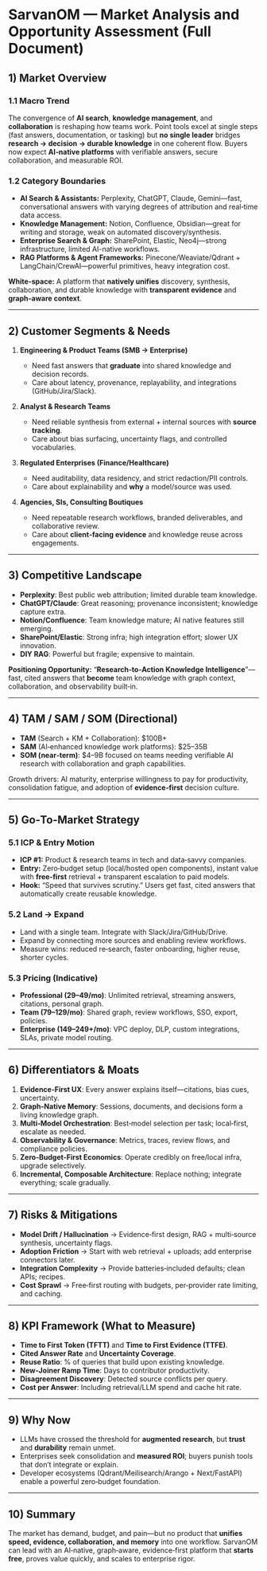 # SarvanOM — Market Analysis and Opportunity Assessment (Full Document)

## 1) Market Overview

### 1.1 Macro Trend
The convergence of **AI search**, **knowledge management**, and **collaboration** is reshaping how teams work. Point tools excel at single steps (fast answers, documentation, or tasking) but **no single leader** bridges **research → decision → durable knowledge** in one coherent flow. Buyers now expect **AI‑native platforms** with verifiable answers, secure collaboration, and measurable ROI.

### 1.2 Category Boundaries
- **AI Search & Assistants:** Perplexity, ChatGPT, Claude, Gemini—fast, conversational answers with varying degrees of attribution and real‑time data access.
- **Knowledge Management:** Notion, Confluence, Obsidian—great for writing and storage, weak on automated discovery/synthesis.
- **Enterprise Search & Graph:** SharePoint, Elastic, Neo4j—strong infrastructure, limited AI-native workflows.
- **RAG Platforms & Agent Frameworks:** Pinecone/Weaviate/Qdrant + LangChain/CrewAI—powerful primitives, heavy integration cost.

**White‑space:** A platform that **natively unifies** discovery, synthesis, collaboration, and durable knowledge with **transparent evidence** and **graph‑aware context**.

---

## 2) Customer Segments & Needs

1. **Engineering & Product Teams (SMB → Enterprise)**
   - Need fast answers that **graduate** into shared knowledge and decision records.
   - Care about latency, provenance, replayability, and integrations (GitHub/Jira/Slack).

2. **Analyst & Research Teams**
   - Need reliable synthesis from external + internal sources with **source tracking**.
   - Care about bias surfacing, uncertainty flags, and controlled vocabularies.

3. **Regulated Enterprises (Finance/Healthcare)**
   - Need auditability, data residency, and strict redaction/PII controls.
   - Care about explainability and **why** a model/source was used.

4. **Agencies, SIs, Consulting Boutiques**
   - Need repeatable research workflows, branded deliverables, and collaborative review.
   - Care about **client‑facing evidence** and knowledge reuse across engagements.

---

## 3) Competitive Landscape

- **Perplexity**: Best public web attribution; limited durable team knowledge.
- **ChatGPT/Claude**: Great reasoning; provenance inconsistent; knowledge capture extra.
- **Notion/Confluence**: Team knowledge mature; AI native features still emerging.
- **SharePoint/Elastic**: Strong infra; high integration effort; slower UX innovation.
- **DIY RAG**: Powerful but fragile; expensive to maintain.

**Positioning Opportunity:** “**Research‑to‑Action Knowledge Intelligence**”—fast, cited answers that **become** team knowledge with graph context, collaboration, and observability built‑in.

---

## 4) TAM / SAM / SOM (Directional)

- **TAM** (Search + KM + Collaboration): $100B+
- **SAM** (AI‑enhanced knowledge work platforms): $25–35B
- **SOM (near‑term)**: $4–9B focused on teams needing verifiable AI research with collaboration and graph capabilities.

Growth drivers: AI maturity, enterprise willingness to pay for productivity, consolidation fatigue, and adoption of **evidence‑first** decision culture.

---

## 5) Go‑To‑Market Strategy

### 5.1 ICP & Entry Motion
- **ICP #1:** Product & research teams in tech and data‑savvy companies.
- **Entry:** Zero‑budget setup (local/hosted open components), instant value with **free‑first** retrieval + transparent escalation to paid models.
- **Hook:** “Speed that survives scrutiny.” Users get fast, cited answers that automatically create reusable knowledge.

### 5.2 Land → Expand
- Land with a single team. Integrate with Slack/Jira/GitHub/Drive.
- Expand by connecting more sources and enabling review workflows.
- Measure wins: reduced re‑search, faster onboarding, higher reuse, shorter cycles.

### 5.3 Pricing (Indicative)
- **Professional ($29–$49/mo)**: Unlimited retrieval, streaming answers, citations, personal graph.
- **Team ($79–$129/mo)**: Shared graph, review workflows, SSO, export, policies.
- **Enterprise ($149–$249+/mo)**: VPC deploy, DLP, custom integrations, SLAs, private model routing.

---

## 6) Differentiators & Moats

1. **Evidence‑First UX**: Every answer explains itself—citations, bias cues, uncertainty.
2. **Graph‑Native Memory**: Sessions, documents, and decisions form a living knowledge graph.
3. **Multi‑Model Orchestration**: Best‑model selection per task; local‑first, escalate as needed.
4. **Observability & Governance**: Metrics, traces, review flows, and compliance policies.
5. **Zero‑Budget‑First Economics**: Operate credibly on free/local infra, upgrade selectively.
6. **Incremental, Composable Architecture**: Replace nothing; integrate everything; scale gradually.

---

## 7) Risks & Mitigations

- **Model Drift / Hallucination** → Evidence‑first design, RAG + multi‑source synthesis, uncertainty flags.
- **Adoption Friction** → Start with web retrieval + uploads; add enterprise connectors later.
- **Integration Complexity** → Provide batteries‑included defaults; clean APIs; recipes.
- **Cost Sprawl** → Free‑first routing with budgets, per‑provider rate limiting, and caching.

---

## 8) KPI Framework (What to Measure)

- **Time to First Token (TFTT)** and **Time to First Evidence (TTFE)**.
- **Cited Answer Rate** and **Uncertainty Coverage**.
- **Reuse Ratio**: % of queries that build upon existing knowledge.
- **New‑Joiner Ramp Time**: Days to contributor productivity.
- **Disagreement Discovery**: Detected source conflicts per query.
- **Cost per Answer**: Including retrieval/LLM spend and cache hit rate.

---

## 9) Why Now

- LLMs have crossed the threshold for **augmented research**, but **trust** and **durability** remain unmet.
- Enterprises seek consolidation and **measured ROI**; buyers punish tools that don’t integrate or explain.
- Developer ecosystems (Qdrant/Meilisearch/Arango + Next/FastAPI) enable a powerful zero‑budget foundation.

---

## 10) Summary

The market has demand, budget, and pain—but no product that **unifies speed, evidence, collaboration, and memory** into one workflow. SarvanOM can lead with an AI‑native, graph‑aware, evidence‑first platform that **starts free**, proves value quickly, and scales to enterprise rigor.